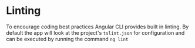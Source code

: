 # Linting

To encourage coding best practices Angular CLI provides built in linting. By default the app will look at the project's `tslint.json` for configuration and can be executed by running the command `ng lint`